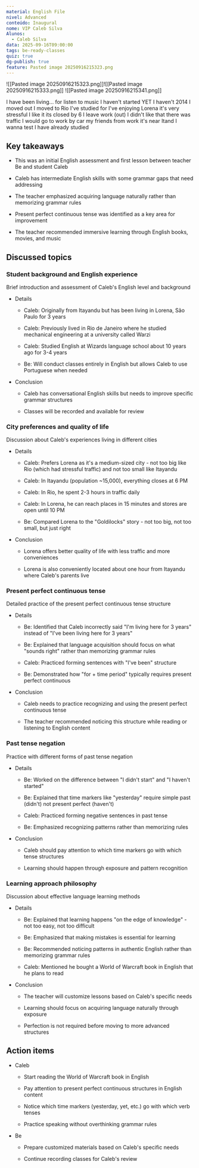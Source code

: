 ```yaml
---
material: English File
nivel: Advanced
conteúdo: Inaugural
nome: VIP Caleb Silva
Alunos:
  - Caleb Silva
data: 2025-09-16T09:00:00
tags: be-ready-classes
quiz: true
dg-publish: true
feature: Pasted image 20250916215323.png
---
```

![[Pasted image 20250916215323.png]]![[Pasted image 20250916215333.png]]
![[Pasted image 20250916215341.png]]

I have been living... for 
listen to music
I haven't started YET
I haven't
2014
I moved out 
I moved to Rio
I've studied for 
I've enjoying Lorena
it's very stressful
I like it
its closed by 6
I leave work (out)
I didn't like that there was traffic
I would go to work by car
my friends from work 
it's near Itand
I wanna test
I have already studied 

## Key takeaways

- This was an initial English assessment and first lesson between teacher Be and student Caleb
    
- Caleb has intermediate English skills with some grammar gaps that need addressing
    
- The teacher emphasized acquiring language naturally rather than memorizing grammar rules
    
- Present perfect continuous tense was identified as a key area for improvement
    
- The teacher recommended immersive learning through English books, movies, and music
    

## Discussed topics

### Student background and English experience

Brief introduction and assessment of Caleb's English level and background

- Details
    
    - Caleb: Originally from Itayandu but has been living in Lorena, São Paulo for 3 years
        
    - Caleb: Previously lived in Rio de Janeiro where he studied mechanical engineering at a university called Warzi
        
    - Caleb: Studied English at Wizards language school about 10 years ago for 3-4 years
        
    - Be: Will conduct classes entirely in English but allows Caleb to use Portuguese when needed
        
- Conclusion
    
    - Caleb has conversational English skills but needs to improve specific grammar structures
        
    - Classes will be recorded and available for review
        

### City preferences and quality of life

Discussion about Caleb's experiences living in different cities

- Details
    
    - Caleb: Prefers Lorena as it's a medium-sized city - not too big like Rio (which had stressful traffic) and not too small like Itayandu
        
    - Caleb: In Itayandu (population ~15,000), everything closes at 6 PM
        
    - Caleb: In Rio, he spent 2-3 hours in traffic daily
        
    - Caleb: In Lorena, he can reach places in 15 minutes and stores are open until 10 PM
        
    - Be: Compared Lorena to the "Goldilocks" story - not too big, not too small, but just right
        
- Conclusion
    
    - Lorena offers better quality of life with less traffic and more conveniences
        
    - Lorena is also conveniently located about one hour from Itayandu where Caleb's parents live
        

### Present perfect continuous tense

Detailed practice of the present perfect continuous tense structure

- Details
    
    - Be: Identified that Caleb incorrectly said "I'm living here for 3 years" instead of "I've been living here for 3 years"
        
    - Be: Explained that language acquisition should focus on what "sounds right" rather than memorizing grammar rules
        
    - Caleb: Practiced forming sentences with "I've been" structure
        
    - Be: Demonstrated how "for + time period" typically requires present perfect continuous
        
- Conclusion
    
    - Caleb needs to practice recognizing and using the present perfect continuous tense
        
    - The teacher recommended noticing this structure while reading or listening to English content
        

### Past tense negation

Practice with different forms of past tense negation

- Details
    
    - Be: Worked on the difference between "I didn't start" and "I haven't started"
        
    - Be: Explained that time markers like "yesterday" require simple past (didn't) not present perfect (haven't)
        
    - Caleb: Practiced forming negative sentences in past tense
        
    - Be: Emphasized recognizing patterns rather than memorizing rules
        
- Conclusion
    
    - Caleb should pay attention to which time markers go with which tense structures
        
    - Learning should happen through exposure and pattern recognition
        

### Learning approach philosophy

Discussion about effective language learning methods

- Details
    
    - Be: Explained that learning happens "on the edge of knowledge" - not too easy, not too difficult
        
    - Be: Emphasized that making mistakes is essential for learning
        
    - Be: Recommended noticing patterns in authentic English rather than memorizing grammar rules
        
    - Caleb: Mentioned he bought a World of Warcraft book in English that he plans to read
        
- Conclusion
    
    - The teacher will customize lessons based on Caleb's specific needs
        
    - Learning should focus on acquiring language naturally through exposure
        
    - Perfection is not required before moving to more advanced structures
        

## Action items

- Caleb
    
    - Start reading the World of Warcraft book in English
        
    - Pay attention to present perfect continuous structures in English content
        
    - Notice which time markers (yesterday, yet, etc.) go with which verb tenses
        
    - Practice speaking without overthinking grammar rules
        
- Be
    
    - Prepare customized materials based on Caleb's specific needs
        
    - Continue recording classes for Caleb's review